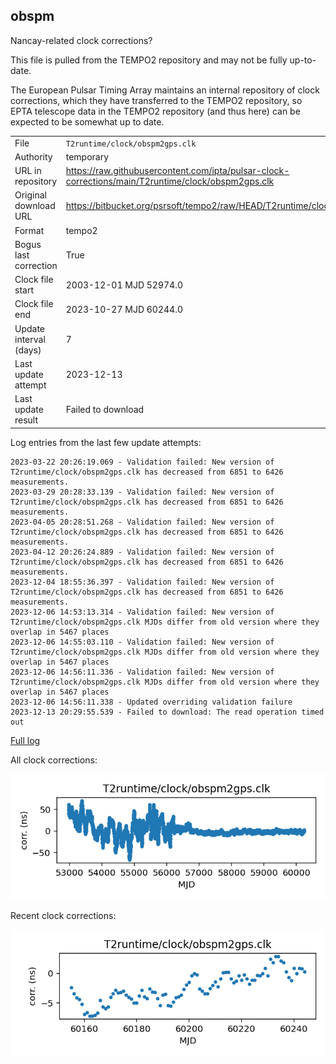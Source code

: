 
## obspm

Nancay-related clock corrections?

This file is pulled from the TEMPO2 repository and may not be fully
up-to-date.

The European Pulsar Timing Array maintains an internal repository
of clock corrections, which they have transferred to the TEMPO2
repository, so  EPTA telescope data in the TEMPO2 repository (and
thus here) can be expected to be somewhat up to date.

|     |     |
|:--- |:--- |
| File | `T2runtime/clock/obspm2gps.clk` |
| Authority | temporary |
| URL in repository | <https://raw.githubusercontent.com/ipta/pulsar-clock-corrections/main/T2runtime/clock/obspm2gps.clk> |
| Original download URL | <https://bitbucket.org/psrsoft/tempo2/raw/HEAD/T2runtime/clock/obspm2gps.clk> |
| Format | tempo2 |
| Bogus last correction | True |
| Clock file start | 2003-12-01 MJD 52974.0 |
| Clock file end | 2023-10-27 MJD 60244.0 |
| Update interval (days) | 7 |
| Last update attempt | 2023-12-13 |
| Last update result | Failed to download |

Log entries from the last few update attempts:
```
2023-03-22 20:26:19.069 - Validation failed: New version of T2runtime/clock/obspm2gps.clk has decreased from 6851 to 6426 measurements.
2023-03-29 20:28:33.139 - Validation failed: New version of T2runtime/clock/obspm2gps.clk has decreased from 6851 to 6426 measurements.
2023-04-05 20:28:51.268 - Validation failed: New version of T2runtime/clock/obspm2gps.clk has decreased from 6851 to 6426 measurements.
2023-04-12 20:26:24.889 - Validation failed: New version of T2runtime/clock/obspm2gps.clk has decreased from 6851 to 6426 measurements.
2023-12-04 18:55:36.397 - Validation failed: New version of T2runtime/clock/obspm2gps.clk has decreased from 6851 to 6426 measurements.
2023-12-06 14:53:13.314 - Validation failed: New version of T2runtime/clock/obspm2gps.clk MJDs differ from old version where they overlap in 5467 places
2023-12-06 14:55:03.110 - Validation failed: New version of T2runtime/clock/obspm2gps.clk MJDs differ from old version where they overlap in 5467 places
2023-12-06 14:56:11.336 - Validation failed: New version of T2runtime/clock/obspm2gps.clk MJDs differ from old version where they overlap in 5467 places
2023-12-06 14:56:11.338 - Updated overriding validation failure
2023-12-13 20:29:55.539 - Failed to download: The read operation timed out
```
[Full log](https://raw.githubusercontent.com/ipta/pulsar-clock-corrections/main/log/T2runtime/clock/obspm2gps.clk.log)


All clock corrections:

![plot of all clock corrections](obspm2gps.clk.png "All corrections")

Recent clock corrections:

![plot of recent clock corrections](obspm2gps.clk.short.png "Recent corrections")

